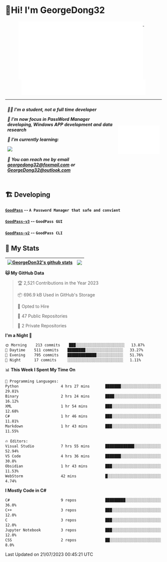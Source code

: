 # 👋Hi! I'm GeorgeDong32
<p align="center">
  <a href="#">
    <img width="400" align="top" src="https://github.com/GeorgeDong32/GeorgeDong32/blob/main/metrics.classic.svg" />
  </a>
  &emsp;
  <a href="#">
    <img width="400" align="top" src="https://github.com/GeorgeDong32/GeorgeDong32/blob/main/metrics.achievements.svg" />
  </a>
</p>

| <h5 align="left"> <p>🧑‍🎓 I'm a student, not a full time developer</p> <p>👀 I’m now focus in PassWord Manager developing, Windows APP development and data research</p> <p>📖 I’m currently learning:</p> <p><img height="28" src="https://skillicons.dev/icons?i=cs,c,cpp,matlab,cmake,py,dotnet,unity" /></p> <p>💬 You can reach me by email georgedong32@foxmail.com or GeorgeDong32@outlook.com</p></h5> | <img width="450" alt="my-commit-calendar" src="https://github.com/GeorgeDong32/GeorgeDong32/blob/main/metrics.plugin.isocalendar.svg" > |
| ------------- | ------------- |

## 🏗️ Developing
#### [`GoodPass`](https://github.com/GeorgeDong32/GoodPass) -- `A Password Manager that safe and convient`
#### [`GoodPass-v3`](https://github.com/GeorgeDong32/GoodPass-v3) -- `GoodPass GUI`
#### [`GoodPass-v2`](https://github.com/GeorgeDong32/GoodPass-v2) -- `GoodPass CLI`

## 🚀 My Stats

| <a href="https://github.com/GeorgeDong32/github-readme-stats"><img align="center" src="https://github-readme-stats-georgedong32.vercel.app/api?username=GeorgeDong32&show_icons=true&bg_color=45,34558b,FFFFFF&title_color=FFFFFF&icon_color=F5DF4D&hide_border=1" alt="GeorgeDon32's github stats" /></a> | <a href="https://github.com/GeorgeDong32/github-readme-stats"><img align="center" height="192" src="https://github-readme-stats-georgedong32.vercel.app/api/top-langs/?username=GeorgeDong32&layout=compact&bg_color=45,FFFFFF,34558b&title_color=555555&hide_border=1&langs_count=7&size_weight=1.2&count_weight=0.33" /></a> |
| ------------- | ------------- |


<!--START_SECTION:waka-->
**🐱 My GitHub Data** 

> 🏆 2,521 Contributions in the Year 2023
 > 
> 📦 696.9 kB Used in GitHub's Storage 
 > 
> 💼 Opted to Hire
 > 
> 📜 47 Public Repositories 
 > 
> 🔑 2 Private Repositories  
 > 
**I'm a Night 🦉** 

```text
🌞 Morning    213 commits    ███░░░░░░░░░░░░░░░░░░░░░░   13.87% 
🌆 Daytime    511 commits    ████████░░░░░░░░░░░░░░░░░   33.27% 
🌃 Evening    795 commits    █████████████░░░░░░░░░░░░   51.76% 
🌙 Night      17 commits     ░░░░░░░░░░░░░░░░░░░░░░░░░   1.11%

```


📊 **This Week I Spent My Time On** 

```text
💬 Programming Languages: 
Python                   4 hrs 27 mins       ███████░░░░░░░░░░░░░░░░░░   29.81% 
Binary                   2 hrs 24 mins       ████░░░░░░░░░░░░░░░░░░░░░   16.12% 
XML                      1 hr 54 mins        ███░░░░░░░░░░░░░░░░░░░░░░   12.68% 
C#                       1 hr 46 mins        ███░░░░░░░░░░░░░░░░░░░░░░   11.81% 
Markdown                 1 hr 43 mins        ███░░░░░░░░░░░░░░░░░░░░░░   11.55%

🔥 Editors: 
Visual Studio            7 hrs 55 mins       █████████████░░░░░░░░░░░░   52.94% 
VS Code                  4 hrs 36 mins       ███████░░░░░░░░░░░░░░░░░░   30.8% 
Obsidian                 1 hr 43 mins        ███░░░░░░░░░░░░░░░░░░░░░░   11.53% 
WebStorm                 42 mins             █░░░░░░░░░░░░░░░░░░░░░░░░   4.74%

```

**I Mostly Code in C#** 

```text
C#                       9 repos             █████████░░░░░░░░░░░░░░░░   36.0% 
C++                      3 repos             ███░░░░░░░░░░░░░░░░░░░░░░   12.0% 
C                        3 repos             ███░░░░░░░░░░░░░░░░░░░░░░   12.0% 
Jupyter Notebook         3 repos             ███░░░░░░░░░░░░░░░░░░░░░░   12.0% 
CSS                      2 repos             ██░░░░░░░░░░░░░░░░░░░░░░░   8.0%

```



 Last Updated on 21/07/2023 00:45:21 UTC
<!--END_SECTION:waka-->

